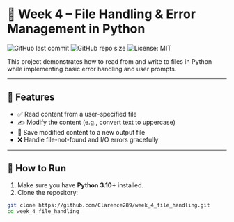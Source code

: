 # 📁 Week 4 – File Handling & Error Management in Python

![GitHub last commit](https://img.shields.io/github/last-commit/Clarence289/week_4_file_handling)
![GitHub repo size](https://img.shields.io/github/repo-size/Clarence289/week_4_file_handling)
![License: MIT](https://img.shields.io/badge/License-MIT-blue.svg)

This project demonstrates how to read from and write to files in Python while implementing basic error handling and user prompts.

---

## 🔧 Features

- ✅ Read content from a user-specified file
- ✍️ Modify the content (e.g., convert text to uppercase)
- 💾 Save modified content to a new output file
- ❌ Handle file-not-found and I/O errors gracefully

---

## 🐍 How to Run

1. Make sure you have **Python 3.10+** installed.
2. Clone the repository:

```bash
git clone https://github.com/Clarence289/week_4_file_handling.git
cd week_4_file_handling
